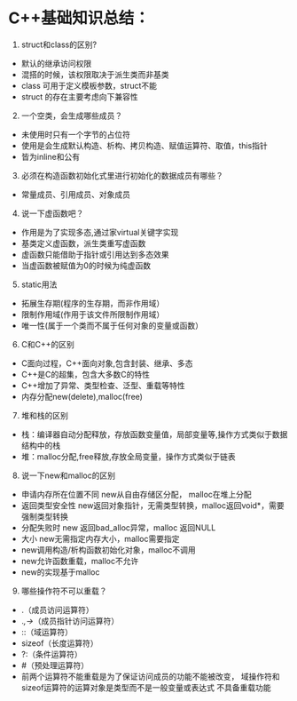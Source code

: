 # C++基础知识总结：

1. struct和class的区别?
- 默认的继承访问权限
- 混搭的时候，该权限取决于派生类而非基类
- class 可用于定义模板参数，struct不能 
- struct 的存在主要考虑向下兼容性

2. 一个空类，会生成哪些成员？
- 未使用时只有一个字节的占位符
- 使用是会生成默认构造、析构、拷贝构造、赋值运算符、取值，this指针
- 皆为inline和公有

3. 必须在构造函数初始化式里进行初始化的数据成员有哪些？
- 常量成员、引用成员、对象成员

4. 说一下虚函数吧？
- 作用是为了实现多态,通过家virtual关键字实现
- 基类定义虚函数，派生类重写虚函数
- 虚函数只能借助于指针或引用达到多态效果
- 当虚函数被赋值为0的时候为纯虚函数	

5. static用法
- 拓展生存期(程序的生存期，而非作用域）
- 限制作用域(作用于该文件所限制作用域）
- 唯一性(属于一个类而不属于任何对象的变量或函数）

6. C和C++的区别
- C面向过程，C++面向对象,包含封装、继承、多态
- C++是C的超集，包含大多数C的特性
- C++增加了异常、类型检查、泛型、重载等特性
- 内存分配new(delete),malloc(free)

7. 堆和栈的区别
- 栈：编译器自动分配释放，存放函数变量值，局部变量等,操作方式类似于数据结构中的栈
- 堆：malloc分配,free释放,存放全局变量，操作方式类似于链表

8. 说一下new和malloc的区别
- 申请内存所在位置不同 new从自由存储区分配， malloc在堆上分配
- 返回类型安全性 new返回对象指针，无需类型转换，malloc返回void*，需要强制类型转换
- 分配失败时 new 返回bad_alloc异常，malloc 返回NULL
- 大小 new无需指定内存大小，malloc需要指定
- new调用构造/析构函数初始化对象，malloc不调用
- new允许函数重载，malloc不允许
- new的实现基于malloc

9. 哪些操作符不可以重载？
- .（成员访问运算符）
- .*,->*（成员指针访问运算符）
- ::（域运算符）
- sizeof（长度运算符）
- ?:（条件运算符）
- #（预处理运算符）
- 前两个运算符不能重载是为了保证访问成员的功能不能被改变，
域操作符和sizeof运算符的运算对象是类型而不是一般变量或表达式
不具备重载功能

